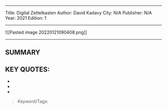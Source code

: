 
---
Title: Digital Zettelkasten
Author: David Kadavy
City: N/A
Publisher: N/A
Year: 2021
Edition: 1

---

![[Pasted image 20220121090408.png]]

---

## SUMMARY
>

## KEY QUOTES:
-
-
-


>Keyword/Tags: 
